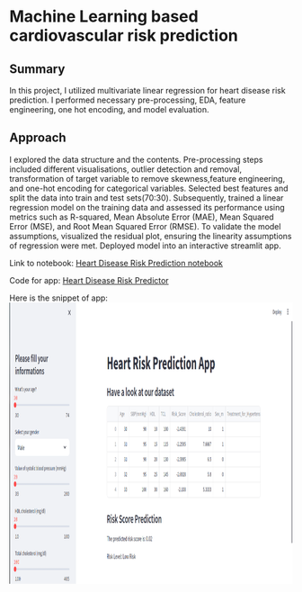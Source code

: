 # Machine Learning based cardiovascular risk prediction
## Summary 
In this project, I utilized multivariate linear regression for heart disease risk prediction. I performed necessary pre-processing, EDA, feature engineering, one hot encoding, and model evaluation.

## Approach
I explored the data structure and the contents. Pre-processing steps included different visualisations, outlier detection and removal, transformation of target variable to remove skewness,feature engineering, and one-hot encoding for categorical variables. Selected best features and split the data into train and test sets(70:30). Subsequently, trained a linear regression model on the training data and assessed its performance using metrics such as R-squared, Mean Absolute Error (MAE), Mean Squared Error (MSE), and Root Mean Squared Error (RMSE). To validate the model assumptions, visualized the residual plot, ensuring the linearity assumptions of regression were met. Deployed model into an interactive streamlit app.

Link to notebook: [Heart Disease Risk Prediction notebook](https://github.com/Riyaaa1/disease-risk-prediction/blob/main/heart_risk_prediction.ipynb)

Code for app: [Heart Disease Risk Predictor](https://github.com/Riyaaa1/disease-risk-prediction/blob/main/app/app.py)

Here is the snippet of app:
<br>
<img height="500" src="https://github.com/Riyaaa1/disease-risk-prediction/blob/main/app/Screenshot%20from%202024-01-14%2014-29-38.png">
<br>
